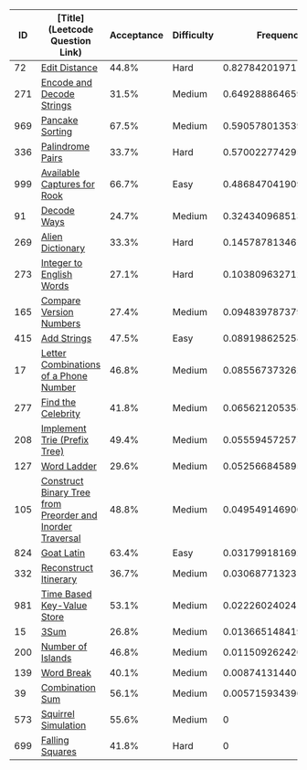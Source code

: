 |ID|[Title](Leetcode Question Link)|Acceptance|Difficulty|Frequency|
|----|-----|----|---|---|
|72|[Edit Distance]( https://leetcode.com/problems/edit-distance)|44.8%|Hard|0.8278420197119241|
|271|[Encode and Decode Strings]( https://leetcode.com/problems/encode-and-decode-strings)|31.5%|Medium|0.6492888646599129|
|969|[Pancake Sorting]( https://leetcode.com/problems/pancake-sorting)|67.5%|Medium|0.5905780135393897|
|336|[Palindrome Pairs]( https://leetcode.com/problems/palindrome-pairs)|33.7%|Hard|0.5700227742957876|
|999|[Available Captures for Rook]( https://leetcode.com/problems/available-captures-for-rook)|66.7%|Easy|0.4868470419092762|
|91|[Decode Ways]( https://leetcode.com/problems/decode-ways)|24.7%|Medium|0.32434096851350985|
|269|[Alien Dictionary]( https://leetcode.com/problems/alien-dictionary)|33.3%|Hard|0.14578781346149866|
|273|[Integer to English Words]( https://leetcode.com/problems/integer-to-english-words)|27.1%|Hard|0.10380963271229693|
|165|[Compare Version Numbers]( https://leetcode.com/problems/compare-version-numbers)|27.4%|Medium|0.09483978737982436|
|415|[Add Strings]( https://leetcode.com/problems/add-strings)|47.5%|Easy|0.08919862525832246|
|17|[Letter Combinations of a Phone Number]( https://leetcode.com/problems/letter-combinations-of-a-phone-number)|46.8%|Medium|0.0855673732620712|
|277|[Find the Celebrity]( https://leetcode.com/problems/find-the-celebrity)|41.8%|Medium|0.06562120535847293|
|208|[Implement Trie (Prefix Tree)]( https://leetcode.com/problems/implement-trie-prefix-tree)|49.4%|Medium|0.05559457257530485|
|127|[Word Ladder]( https://leetcode.com/problems/word-ladder)|29.6%|Medium|0.05256684589504119|
|105|[Construct Binary Tree from Preorder and Inorder Traversal]( https://leetcode.com/problems/construct-binary-tree-from-preorder-and-inorder-traversal)|48.8%|Medium|0.049549146900389536|
|824|[Goat Latin]( https://leetcode.com/problems/goat-latin)|63.4%|Easy|0.0317991816929387|
|332|[Reconstruct Itinerary]( https://leetcode.com/problems/reconstruct-itinerary)|36.7%|Medium|0.030687713231237448|
|981|[Time Based Key-Value Store]( https://leetcode.com/problems/time-based-key-value-store)|53.1%|Medium|0.02226024024151985|
|15|[3Sum]( https://leetcode.com/problems/3sum)|26.8%|Medium|0.013665148419080968|
|200|[Number of Islands]( https://leetcode.com/problems/number-of-islands)|46.8%|Medium|0.011509262420590827|
|139|[Word Break]( https://leetcode.com/problems/word-break)|40.1%|Medium|0.008741314401573542|
|39|[Combination Sum]( https://leetcode.com/problems/combination-sum)|56.1%|Medium|0.005715934396440999|
|573|[Squirrel Simulation]( https://leetcode.com/problems/squirrel-simulation)|55.6%|Medium|0|
|699|[Falling Squares]( https://leetcode.com/problems/falling-squares)|41.8%|Hard|0|
